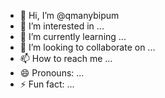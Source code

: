 - 👋 Hi, I’m @qmanybipum
- 👀 I’m interested in ...
- 🌱 I’m currently learning ...
- 💞️ I’m looking to collaborate on ...
- 📫 How to reach me ...
- 😄 Pronouns: ...
- ⚡ Fun fact: ...

<!---
qmanybipum/qmanybipum is a ✨ special ✨ repository because its `README.md` (this file) appears on your GitHub profile.
You can click the Preview link to take a look at your changes.
--->
